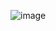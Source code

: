 ![image](https://user-images.githubusercontent.com/96855743/156574050-c03a32e8-f8a8-49ba-aa43-64716034e175.png)